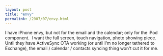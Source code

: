 ```yaml
---
layout: post
title: "envy"
permalink: /2007/07/envy.html
---
```


<p>I have iPhone envy, but not for the email and the calendar; only for the iPod component.&nbsp; I want the full screen, touch navigation, photo showing piece.&nbsp; Until they have ActiveSync OTA working (or until I'm no longer tethered to Exchange), the email / calendar / contacts syncing thing won't cut it for me.</p>


